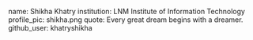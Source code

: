 name: Shikha Khatry 
institution: LNM Institute of Information Technology 
profile_pic: shikha.png 
quote: Every great dream begins with a dreamer.
github_user: khatryshikha